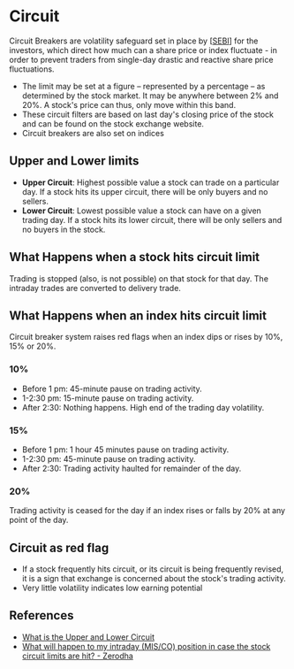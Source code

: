 # Circuit

Circuit Breakers are volatility safeguard set in place by [[SEBI]] for the investors, which direct how much can a share price or index fluctuate - in order to prevent traders from single-day drastic and reactive share price fluctuations.

- The limit may be set at a figure – represented by a percentage – as determined by the stock market. It may be anywhere between 2% and 20%. A stock's price can thus, only move within this band.
- These circuit filters are based on last day's closing price of the stock and can be found on the stock exchange website.
- Circuit breakers are also set on indices

## Upper and Lower limits

- **Upper Circuit**: Highest possible value a stock can trade on a particular day. If a stock hits its upper circuit, there will be only buyers and no sellers.
- **Lower Circuit**: Lowest possible value a stock can have on a given trading day. If a stock hits its lower circuit, there will be only sellers and no buyers in the stock.

## What Happens when a stock hits circuit limit

Trading is stopped (also, is not possible) on that stock for that day. The intraday trades are converted to delivery trade.

## What Happens when an index hits circuit limit

Circuit breaker system raises red flags when an index dips or rises by 10%, 15% or 20%.

### 10%

- Before 1 pm: 45-minute pause on trading activity.
- 1-2:30 pm: 15-minute pause on trading activity.
- After 2:30: Nothing happens. High end of the trading day volatility.

### 15%

- Before 1 pm: 1 hour 45 minutes pause on trading activity.
- 1-2:30 pm: 45-minute pause on trading activity.
- After 2:30: Trading activity haulted for remainder of the day.

### 20%

Trading activity is ceased for the day if an index rises or falls by 20% at any point of the day.

## Circuit as red flag

- If a stock frequently hits circuit, or its circuit is being frequently revised, it is a sign that exchange is concerned about the stock's trading activity.
- Very little volatility indicates low earning potential

## References

- [What is the Upper and Lower Circuit](https://www.angelone.in/knowledge-center/intraday-trading/what-is-the-upper-and-lower-circuit)
- [What will happen to my intraday (MIS/CO) position in case the stock circuit limits are hit? - Zerodha](https://support.zerodha.com/category/trading-and-markets/product-and-order-types/product/articles/circuit-limit-hit-intraday-product-type)

[//begin]: # "Autogenerated link references for markdown compatibility"
[SEBI]: notes/SEBI.md "SEBI"
[//end]: # "Autogenerated link references"